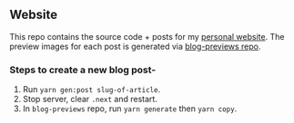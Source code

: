 ## Website

This repo contains the source code + posts for my [personal website](https://devadi.netlify.app). The preview images for each post is generated via [blog-previews repo](https://github.com/itaditya/blog-previews).

### Steps to create a new blog post-

1. Run `yarn gen:post slug-of-article`.
1. Stop server, clear `.next` and restart.
1. In `blog-previews` repo, run `yarn generate` then `yarn copy`.
